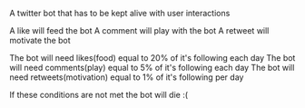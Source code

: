 A twitter bot that has to be kept alive with user interactions

A like will feed the bot
A comment will play with the bot
A retweet will motivate the bot

The bot will need likes(food) equal to 20% of it's following each day
The bot will need comments(play) equal to 5% of it's following each day
The bot will need retweets(motivation) equal to 1% of it's following per day

If these conditions are not met the bot will die :(
